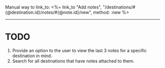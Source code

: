 Manual way to link_to:
<%= link_to "Add notes", "/destinations/#{@destination.id}/notes/#{@note.id}/new", method: :new %> 

____________________________________

# TODO
1. Provide an option to the user to view the last 3 notes for a
specific destination in mind.
2. Search for all destinations that have notes attached to them.